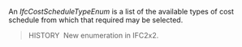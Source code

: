 An _IfcCostScheduleTypeEnum_ is a list of the available types of cost schedule from which that required may be selected.

> HISTORY&nbsp; New enumeration in IFC2x2.
